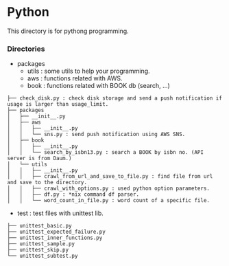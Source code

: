 # Python 

This directory is for pythong programming. 

### Directories
- packages
   - utils : some utils to help your programming.
   - aws : functions related with AWS.
   - book : functions related with BOOK db (search, ...)

```
├── check_disk.py : check disk storage and send a push notification if usage is larger than usage_limit.
├── packages
│   ├── __init__.py
│   ├── aws
│   │   ├── __init__.py
│   │   └── sns.py : send push notification using AWS SNS.
│   ├── book
│   │   ├── __init__.py
│   │   └── search_by_isbn13.py : search a BOOK by isbn no. (API server is from Daum.)
│   └── utils
│   │   ├── __init__.py
│   │   ├── crawl_from_url_and_save_to_file.py : find file from url and save to the directory.
│   │   ├── crawl_with_options.py : used python option parameters.
│   │   ├── df.py : *nix command df parser. 
│   │   └── word_count_in_file.py : word count of a specific file. 
```

- test : test files with unittest lib.
```
├── unittest_basic.py
├── unittest_expected_failure.py
├── unittest_inner_functions.py
├── unittest_sample.py
├── unittest_skip.py
└── unittest_subtest.py
```
